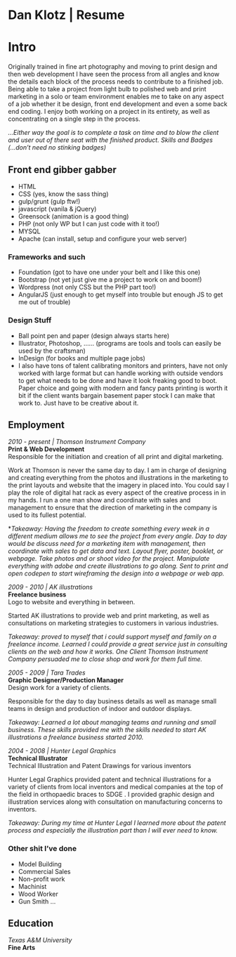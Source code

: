 Dan Klotz | Resume
======

# Intro

Originally trained in fine art photography and moving to print design and then web development I have seen the process from all angles and know the details each block of the process needs to contribute to a finished job.  Being able to take a project from light bulb to polished web and print marketing in a solo or team environment enables me to take on any aspect of a job whether it be design, front end development and even a some back end coding.  I enjoy both working on a project in its entirety, as well as concentrating on a single step in the process. 

*...Either way the goal is to complete a task on time and to blow the client and user out of there seat with the finished product.
Skills and Badges (...don’t need no stinking badges)*

## Front end gibber gabber
-	HTML
-	CSS (yes, know the sass thing)
-	gulp/grunt (gulp ftw!)
-	javascript (vanila & jQuery)
-	Greensock (animation is a good thing)
-	PHP (not only WP but I can just code with it too!)
-	MYSQL
-	Apache (can install, setup and configure your web server) 
### Frameworks and such
-	Foundation (got to have one under your belt and I like this one)
-	Bootstrap (not yet just give me a project to work on and boom!)
-	Wordpress (not only CSS but the PHP part too!)
-	AngularJS (just enough to get myself into trouble but enough JS to get me out of trouble)
### Design Stuff
-	Ball point pen and paper (design always starts here)
-	Illustrator, Photoshop, …… (programs are tools and tools can easily be used by the craftsman)
-	InDesign (for books and multiple page jobs)
-	I also have tons of talent calibrating monitors and printers, have not only worked with large format but can handle working with outside vendors to get what needs to be done and have it look freaking good to boot. Paper choice and going with modern and fancy pants printing is worth it bit if the client wants bargain basement paper stock I can make that work to.  Just have to be creative about it.

## Employment

*2010 - present | Thomson Instrument Company*  
**Print & Web Development**  
Responsible for the initiation and creation of all print and digital marketing.

Work at Thomson is never the same day to day.  I am in charge of designing and creating everything from the photos and illustrations in the marketing to the print layouts and website that the imagery in placed into. You could say I play the role of digital hat rack as every aspect of the creative process in in my hands.  I run a one man show and coordinate with sales and management to ensure that the direction of marketing in the company is used to its fullest potential.

**Takeaway: Having the freedom to create something every week in a different medium allows me to see the project from every angle. Day to day would be discuss need for a marketing item with management, then coordinate with sales to get data and text. Layout flyer, poster, booklet, or webpage. Take photos and or shoot video for the project.  Manipulate everything with adobe and create illustrations to go along. Sent to print and open codepen to start wireframing the design into a webpage or web app.*

*2009 - 2010 | AK illustrations*  
**Freelance business**  
Logo to website and everything in between.

Started AK illustrations to provide web and print marketing, as well as consultations on marketing strategies to customers in various industries.

*Takeaway: proved to myself that i could support myself and family on a freelance income.  Learned I could provide a great service just in consulting clients on the web and how it works.  One Client Thomson Instrument Company persuaded me to close shop and work for them full time.*

*2005 - 2009 | Tara Trades*  
**Graphic Designer/Production Manager**  
Design work for a variety of clients.

Responsible for the day to day business details as well as manage small teams in design and production of indoor and outdoor displays.

*Takeaway: Learned a lot about managing teams and running and small business. These skills provided me with the skills needed to start AK illustrations a freelance business started 2010.*

*2004 - 2008 | Hunter Legal Graphics*  
**Technical Illustrator**  
Technical Illustration and Patent Drawings for various inventors

Hunter Legal Graphics provided patent and technical illustrations for a variety of clients from local inventors and medical companies at the top of the field in orthopaedic braces to SDGE .  I provided graphic design and illustration services along with consultation on manufacturing concerns to inventors. 

*Takeaway: During my time at Hunter Legal I learned more about the patent process and especially the illustration part than I will ever need to know.*

### Other shit I’ve done
- Model Building
- Commercial Sales
- Non-profit work
- Machinist
- Wood Worker
- Gun Smith
…

## Education

*Texas A&M University*  
**Fine Arts**




